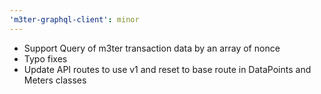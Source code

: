 ```yaml
---
'm3ter-graphql-client': minor
---
```


- Support Query of m3ter transaction data by an array of nonce
- Typo fixes
- Update API routes to use v1 and reset to base route in DataPoints and Meters classes
